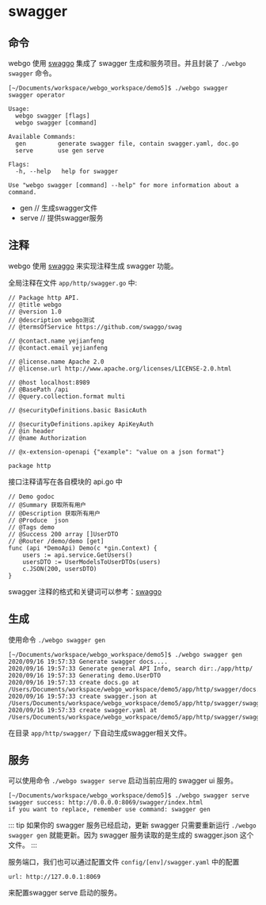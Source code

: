 # swagger

## 命令

webgo 使用 [swaggo](https://github.com/swaggo/swag) 集成了 swagger 生成和服务项目。并且封装了 `./webgo swagger` 命令。

```
[~/Documents/workspace/webgo_workspace/demo5]$ ./webgo swagger
swagger operator

Usage:
  webgo swagger [flags]
  webgo swagger [command]

Available Commands:
  gen         generate swagger file, contain swagger.yaml, doc.go
  serve       use gen serve

Flags:
  -h, --help   help for swagger

Use "webgo swagger [command] --help" for more information about a command.
```

- gen  // 生成swagger文件
- serve // 提供swagger服务

## 注释

webgo 使用 [swaggo](https://github.com/swaggo/swag) 来实现注释生成 swagger 功能。

全局注释在文件  `app/http/swagger.go` 中:
```
// Package http API.
// @title webgo
// @version 1.0
// @description webgo测试
// @termsOfService https://github.com/swaggo/swag

// @contact.name yejianfeng
// @contact.email yejianfeng

// @license.name Apache 2.0
// @license.url http://www.apache.org/licenses/LICENSE-2.0.html

// @host localhost:8989
// @BasePath /api
// @query.collection.format multi

// @securityDefinitions.basic BasicAuth

// @securityDefinitions.apikey ApiKeyAuth
// @in header
// @name Authorization

// @x-extension-openapi {"example": "value on a json format"}

package http

```

接口注释请写在各自模块的 api.go 中

```
// Demo godoc
// @Summary 获取所有用户
// @Description 获取所有用户
// @Produce  json
// @Tags demo
// @Success 200 array []UserDTO
// @Router /demo/demo [get]
func (api *DemoApi) Demo(c *gin.Context) {
	users := api.service.GetUsers()
	usersDTO := UserModelsToUserDTOs(users)
	c.JSON(200, usersDTO)
}
```

swagger 注释的格式和关键词可以参考：[swaggo](https://github.com/swaggo/swag)

## 生成

使用命令 `./webgo swagger gen`

```
[~/Documents/workspace/webgo_workspace/demo5]$ ./webgo swagger gen
2020/09/16 19:57:33 Generate swagger docs....
2020/09/16 19:57:33 Generate general API Info, search dir:./app/http/
2020/09/16 19:57:33 Generating demo.UserDTO
2020/09/16 19:57:33 create docs.go at /Users/Documents/workspace/webgo_workspace/demo5/app/http/swagger/docs.go
2020/09/16 19:57:33 create swagger.json at /Users/Documents/workspace/webgo_workspace/demo5/app/http/swagger/swagger.json
2020/09/16 19:57:33 create swagger.yaml at /Users/Documents/workspace/webgo_workspace/demo5/app/http/swagger/swagger.yaml
```

在目录 `app/http/swagger/` 下自动生成swagger相关文件。

## 服务

可以使用命令 `./webgo swagger serve` 启动当前应用的 swagger ui 服务。

```
[~/Documents/workspace/webgo_workspace/demo5]$ ./webgo swagger serve
swagger success: http://0.0.0.0:8069/swagger/index.html
if you want to replace, remember use command: swagger gen
```

::: tip
如果你的 swagger 服务已经启动，更新 swagger 只需要重新运行 `./webgo swagger gen` 就能更新。因为 swagger 服务读取的是生成的 swagger.json 这个文件。
:::

服务端口，我们也可以通过配置文件 `config/[env]/swagger.yaml` 中的配置 
```
url: http://127.0.0.1:8069
```

来配置swagger serve 启动的服务。